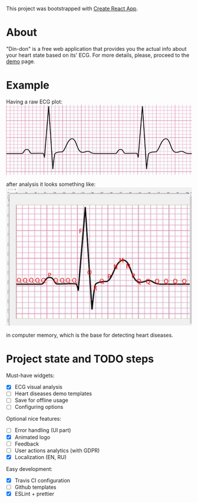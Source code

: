 This project was bootstrapped with [Create React App](https://github.com/facebookincubator/create-react-app).

# About
"Din-don" is a free web application that provides you the actual info about your heart state based on its' ECG.
For more details, please, proceed to the [demo](https://goodwin64.github.io/din-don-heart/) page.

# Example
Having a raw ECG plot:
![ECG before](public/ECG-1.jpg "Before analysing")

after analysis it looks something like:
![ECG after](public/ECG-1-result.jpg "After analysing")

in computer memory, which is the base for detecting heart diseases.

# Project state and TODO steps
Must-have widgets:
- [x] ECG visual analysis
- [ ] Heart diseases demo templates
- [ ] Save for offline usage
- [ ] Configuring options

Optional nice features:
- [ ] Error handling (UI part)
- [x] Animated logo
- [ ] Feedback
- [ ] User actions analytics (with GDPR)
- [x] Localization (EN, RU)

Easy development:
- [x] Travis CI configuration
- [ ] Github templates
- [x] ESLint + prettier
